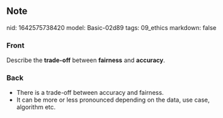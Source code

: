 ## Note
nid: 1642575738420
model: Basic-02d89
tags: 09_ethics
markdown: false

### Front
Describe the <b>trade-off</b> between <b>fairness</b> and
<b>accuracy</b>.

### Back
<ul>
  <li>There is a trade-off between accuracy and fairness.
  <li>It can be more or less pronounced depending on the data, use
  case, algorithm etc.
</ul>
